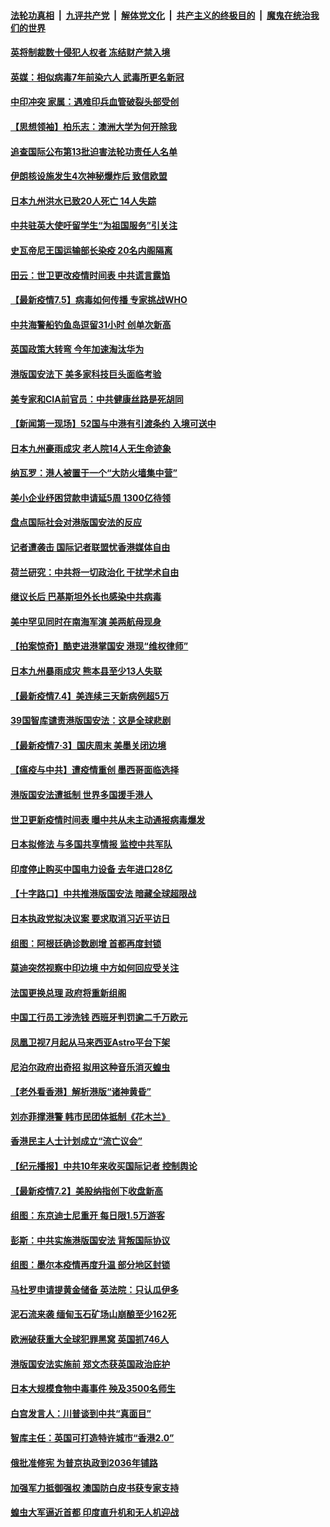 

####  [法轮功真相](../../../../basic/blob/master/README.md?t=07061931) &nbsp;|&nbsp; [九评共产党](../../../../9ping.md/blob/master/README.md?t=07061931) &nbsp;|&nbsp; [解体党文化](../../../../jtdwh.md/blob/master/README.md?t=07061931)  &nbsp;|&nbsp; [共产主义的终极目的](../../../../gczydzjmd.md/blob/master/README.md?t=07061931) &nbsp;|&nbsp; [魔鬼在统治我们的世界](../../../../mgztzwmdsj.md/blob/master/README.md?t=07061931) 

#### [英将制裁数十侵犯人权者 冻结财产禁入境](../pages/nsc418/n12235718.md?t=07061931) 

#### [英媒：相似病毒7年前染六人 武毒所更名新冠](../pages/nsc418/n12235338.md?t=07061931) 

#### [中印冲突 家属：遇难印兵血管破裂头部受创](../pages/nsc418/n12235064.md?t=07061931) 

#### [【思想领袖】柏乐志：澳洲大学为何开除我](../pages/nsc418/n12174002.md?t=07061931) 

#### [追查国际公布第13批迫害法轮功责任人名单](../pages/nsc418/n12234695.md?t=07061931) 

#### [伊朗核设施发生4次神秘爆炸后 致信欧盟](../pages/nsc418/n12234576.md?t=07061931) 

#### [日本九州洪水已致20人死亡 14人失踪](../pages/nsc418/n12234452.md?t=07061931) 

#### [中共驻英大使吁留学生“为祖国服务”引关注](../pages/nsc418/n12234465.md?t=07061931) 

#### [史瓦帝尼王国运输部长染疫 20名内阁隔离](../pages/nsc418/n12234363.md?t=07061931) 

#### [田云：世卫更改疫情时间表 中共谎言露馅](../pages/nsc418/n12233381.md?t=07061931) 

#### [【最新疫情7.5】病毒如何传播 专家挑战WHO](../pages/nsc418/n12229032.md?t=07061931) 

#### [中共海警船钓鱼岛逗留31小时 创单次新高](../pages/nsc418/n12234085.md?t=07061931) 

#### [英国政策大转弯 今年加速淘汰华为](../pages/nsc418/n12234119.md?t=07061931) 

#### [港版国安法下 美多家科技巨头面临考验](../pages/nsc418/n12233224.md?t=07061931) 

#### [美专家和CIA前官员：中共健康丝路是死胡同](../pages/nsc418/n12217750.md?t=07061931) 

#### [【新闻第一现场】52国与中港有引渡条约 入境可送中](../pages/nsc418/n12233532.md?t=07061931) 

#### [日本九州豪雨成灾 老人院14人无生命迹象](../pages/nsc418/n12233270.md?t=07061931) 

#### [纳瓦罗：港人被置于一个“大防火墙集中营”](../pages/nsc418/n12233112.md?t=07061931) 

#### [美小企业纾困贷款申请延5周 1300亿待领](../pages/nsc418/n12233039.md?t=07061931) 

#### [盘点国际社会对港版国安法的反应](../pages/nsc418/n12232843.md?t=07061931) 

#### [记者遭袭击 国际记者联盟忧香港媒体自由](../pages/nsc418/n12232815.md?t=07061931) 

#### [荷兰研究：中共将一切政治化 干扰学术自由](../pages/nsc418/n12232716.md?t=07061931) 

#### [继议长后 巴基斯坦外长也感染中共病毒](../pages/nsc418/n12232661.md?t=07061931) 

#### [美中罕见同时在南海军演 美两航母现身](../pages/nsc418/n12232618.md?t=07061931) 

#### [【拍案惊奇】酷吏进港掌国安 港现“维权律师”](../pages/nsc418/n12231629.md?t=07061931) 

#### [日本九州暴雨成灾 熊本县至少13人失联](../pages/nsc418/n12232227.md?t=07061931) 

#### [【最新疫情7.4】美连续三天新病例超5万](../pages/nsc418/n12231687.md?t=07061931) 

#### [39国智库谴责港版国安法：这是全球悲剧](../pages/nsc418/n12231267.md?t=07061931) 

#### [【最新疫情7·3】国庆周末 美墨关闭边境](../pages/nsc418/n12229080.md?t=07061931) 

#### [【瘟疫与中共】遭疫情重创 墨西哥面临选择](../pages/nsc418/n12229138.md?t=07061931) 

#### [港版国安法遭抵制 世界多国援手港人](../pages/nsc418/n12230835.md?t=07061931) 

#### [世卫更新疫情时间表 曝中共从未主动通报病毒爆发](../pages/nsc418/n12230942.md?t=07061931) 

#### [日本拟修法 与多国共享情报 监控中共军队](../pages/nsc418/n12230926.md?t=07061931) 

#### [印度停止购买中国电力设备 去年进口28亿](../pages/nsc418/n12230757.md?t=07061931) 

#### [【十字路口】中共推港版国安法 暗藏全球超限战](../pages/nsc418/n12229018.md?t=07061931) 

#### [日本执政党拟决议案 要求取消习近平访日](../pages/nsc418/n12230749.md?t=07061931) 

#### [组图：阿根廷确诊数剧增 首都再度封锁](../pages/nsc418/n12229774.md?t=07061931) 

#### [莫迪突然视察中印边境 中方如何回应受关注](../pages/nsc418/n12230232.md?t=07061931) 

#### [法国更换总理 政府将重新组阁](../pages/nsc418/n12229954.md?t=07061931) 

#### [中国工行员工涉洗钱 西班牙判罚逾二千万欧元](../pages/nsc418/n12229905.md?t=07061931) 

#### [凤凰卫视7月起从马来西亚Astro平台下架](../pages/nsc418/n12229766.md?t=07061931) 

#### [尼泊尔政府出奇招 拟用这种音乐消灭蝗虫](../pages/nsc418/n12229649.md?t=07061931) 

#### [【老外看香港】解析港版“诸神黄昏”](../pages/nsc418/n12228990.md?t=07061931) 

#### [刘亦菲撑港警 韩市民团体抵制《花木兰》](../pages/nsc418/n12226849.md?t=07061931) 

#### [香港民主人士计划成立“流亡议会”](../pages/nsc418/n12228680.md?t=07061931) 

#### [【纪元播报】中共10年来收买国际记者 控制舆论](../pages/nsc418/n12228144.md?t=07061931) 

#### [【最新疫情7.2】美股纳指创下收盘新高](../pages/nsc418/n12225896.md?t=07061931) 

#### [组图：东京迪士尼重开 每日限1.5万游客](../pages/nsc418/n12226855.md?t=07061931) 

#### [彭斯：中共实施港版国安法 背叛国际协议](../pages/nsc418/n12228135.md?t=07061931) 

#### [组图：墨尔本疫情再度升温 部分地区封锁](../pages/nsc418/n12227665.md?t=07061931) 

#### [马杜罗申请提黄金储备 英法院：只认瓜伊多](../pages/nsc418/n12227983.md?t=07061931) 

#### [泥石流来袭 缅甸玉石矿场山崩酿至少162死](../pages/nsc418/n12227900.md?t=07061931) 

#### [欧洲破获重大全球犯罪黑窝 英国抓746人](../pages/nsc418/n12227970.md?t=07061931) 

#### [港版国安法实施前 郑文杰获英国政治庇护](../pages/nsc418/n12227896.md?t=07061931) 

#### [日本大规模食物中毒事件 殃及3500名师生](../pages/nsc418/n12227855.md?t=07061931) 

#### [白宫发言人：川普谈到中共“真面目”](../pages/nsc418/n12227638.md?t=07061931) 

#### [智库主任：英国可打造特许城市“香港2.0”](../pages/nsc418/n12227010.md?t=07061931) 

#### [俄批准修宪 为普京执政到2036年铺路](../pages/nsc418/n12226978.md?t=07061931) 

#### [加强军力抵御强权 澳国防白皮书获专家支持](../pages/nsc418/n12226240.md?t=07061931) 

#### [蝗虫大军逼近首都 印度直升机和无人机迎战](../pages/nsc418/n12226447.md?t=07061931) 

